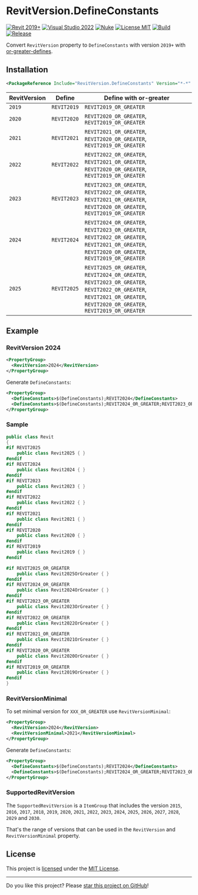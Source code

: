 # RevitVersion.DefineConstants

[![Revit 2019+](https://img.shields.io/badge/Revit-2019+-blue.svg)](../..)
[![Visual Studio 2022](https://img.shields.io/badge/Visual%20Studio-2022-blue)](../..)
[![Nuke](https://img.shields.io/badge/Nuke-Build-blue)](https://nuke.build/)
[![License MIT](https://img.shields.io/badge/License-MIT-blue.svg)](LICENSE)
[![Build](../../actions/workflows/Build.yml/badge.svg)](../../actions)
[![Release](https://img.shields.io/nuget/v/RevitVersion.DefineConstants?logo=nuget&label=release&color=blue)](https://www.nuget.org/packages/RevitVersion.DefineConstants)

Convert `RevitVersion` property to `DefineConstants` with version `2019+` with [or-greater-defines](https://github.com/dotnet/designs/blob/main/accepted/2020/or-greater-defines/or-greater-defines.md).

## Installation

```xml
<PackageReference Include="RevitVersion.DefineConstants" Version="*-*" />
```

RevitVersion | Define | Define with or-greater
-------------|--------|-------------------------------
`2019`| `REVIT2019` | `REVIT2019_OR_GREATER`
`2020`| `REVIT2020` | `REVIT2020_OR_GREATER`, `REVIT2019_OR_GREATER`
`2021`| `REVIT2021` | `REVIT2021_OR_GREATER`, `REVIT2020_OR_GREATER`, `REVIT2019_OR_GREATER`
`2022`| `REVIT2022` | `REVIT2022_OR_GREATER`, `REVIT2021_OR_GREATER`, `REVIT2020_OR_GREATER`, `REVIT2019_OR_GREATER`
`2023`| `REVIT2023` | `REVIT2023_OR_GREATER`, `REVIT2022_OR_GREATER`, `REVIT2021_OR_GREATER`, `REVIT2020_OR_GREATER`, `REVIT2019_OR_GREATER`
`2024`| `REVIT2024` | `REVIT2024_OR_GREATER`, `REVIT2023_OR_GREATER`, `REVIT2022_OR_GREATER`, `REVIT2021_OR_GREATER`, `REVIT2020_OR_GREATER`, `REVIT2019_OR_GREATER`
`2025`| `REVIT2025` | `REVIT2025_OR_GREATER`, `REVIT2024_OR_GREATER`, `REVIT2023_OR_GREATER`, `REVIT2022_OR_GREATER`, `REVIT2021_OR_GREATER`, `REVIT2020_OR_GREATER`, `REVIT2019_OR_GREATER`

## Example
### RevitVersion 2024

```xml
<PropertyGroup>
  <RevitVersion>2024</RevitVersion>
</PropertyGroup>
```

Generate `DefineConstants`:
```xml
<PropertyGroup>
  <DefineConstants>$(DefineConstants);REVIT2024</DefineConstants>
  <DefineConstants>$(DefineConstants);REVIT2024_OR_GREATER;REVIT2023_OR_GREATER;REVIT2022_OR_GREATER;REVIT2021_OR_GREATER;REVIT2020_OR_GREATER;REVIT2019_OR_GREATER;REVIT2018_OR_GREATER;REVIT2017_OR_GREATER</DefineConstants>
</PropertyGroup>
```

### Sample
```csharp
public class Revit
{
#if REVIT2025
    public class Revit2025 { }
#endif
#if REVIT2024
    public class Revit2024 { }
#endif
#if REVIT2023
    public class Revit2023 { }
#endif
#if REVIT2022
    public class Revit2022 { }
#endif
#if REVIT2021
    public class Revit2021 { }
#endif
#if REVIT2020
    public class Revit2020 { }
#endif
#if REVIT2019
    public class Revit2019 { }
#endif

#if REVIT2025_OR_GREATER
    public class Revit2025OrGreater { }
#endif
#if REVIT2024_OR_GREATER
    public class Revit2024OrGreater { }
#endif
#if REVIT2023_OR_GREATER
    public class Revit2023OrGreater { }
#endif
#if REVIT2022_OR_GREATER
    public class Revit2022OrGreater { }
#endif
#if REVIT2021_OR_GREATER
    public class Revit2021OrGreater { }
#endif
#if REVIT2020_OR_GREATER
    public class Revit2020OrGreater { }
#endif
#if REVIT2019_OR_GREATER
    public class Revit2019OrGreater { }
#endif
}
```

### RevitVersionMinimal

To set minimal version for `XXX_OR_GREATER` use `RevitVersionMinimal`:
```xml
<PropertyGroup>
  <RevitVersion>2024</RevitVersion>
  <RevitVersionMinimal>2021</RevitVersionMinimal>
</PropertyGroup>
```

Generate `DefineConstants`:
```xml
<PropertyGroup>
  <DefineConstants>$(DefineConstants);REVIT2024</DefineConstants>
  <DefineConstants>$(DefineConstants);REVIT2024_OR_GREATER;REVIT2023_OR_GREATER;REVIT2022_OR_GREATER;REVIT2021_OR_GREATER</DefineConstants>
</PropertyGroup>
```

### SupportedRevitVersion

The `SupportedRevitVersion` is a `ItemGroup` that includes the version `2015`, `2016`, `2017`, `2018`, `2019`, `2020`, `2021`, `2022`, `2023`, `2024`, `2025`, `2026`, `2027`, `2028`, `2029` and `2030`.

That's the range of versions that can be used in the `RevitVersion` and `RevitVersionMinimal` property.

## License

This project is [licensed](LICENSE) under the [MIT License](https://en.wikipedia.org/wiki/MIT_License).

---

Do you like this project? Please [star this project on GitHub](../../stargazers)!
